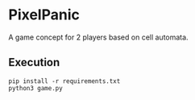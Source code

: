 # PixelPanic

A game concept for 2 players based on cell automata.

## Execution
```pip install -r requirements.txt``` \
```python3 game.py```
